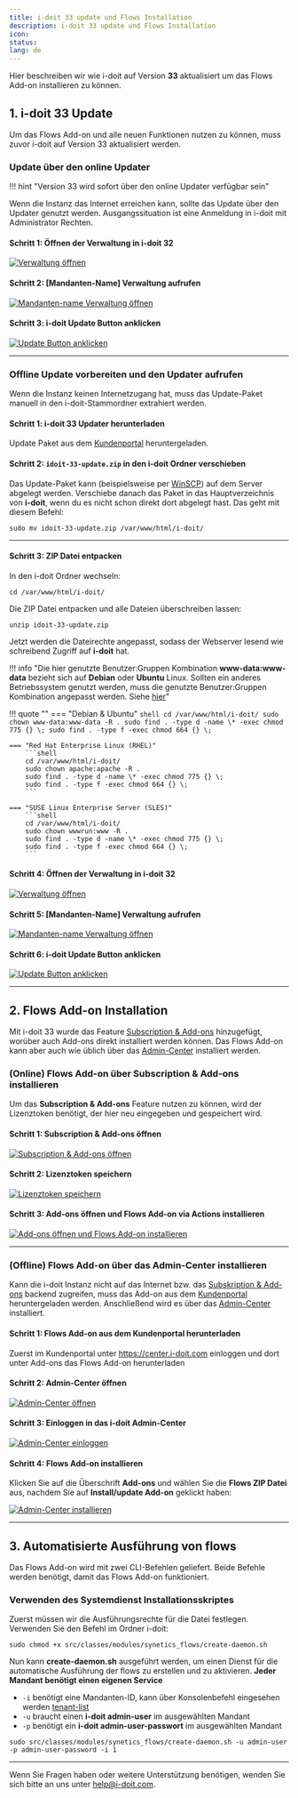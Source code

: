 ```yaml
---
title: i-doit 33 update und Flows Installation
description: i-doit 33 update und Flows Installation
icon:
status:
lang: de
---
```


Hier beschreiben wir wie i-doit auf Version **33** aktualisiert um das Flows Add-on installieren zu können.

## 1. i-doit 33 Update
<!--//TODO add a selection -->
Um das Flows Add-on und alle neuen Funktionen nutzen zu können, muss zuvor i-doit auf Version 33 aktualisiert werden.

### Update über den online Updater

!!! hint "Version 33 wird sofort über den online Updater verfügbar sein"

Wenn die Instanz das Internet erreichen kann, sollte das Update über den Updater genutzt werden. Ausgangssituation ist eine Anmeldung in i-doit mit Administrator Rechten.

#### Schritt 1: Öffnen der Verwaltung in i-doit 32

[![Verwaltung öffnen](../../assets/images/de/i-doit-add-ons/flows/update-i-doit-and-install-flows/update-step-1.png)](../../assets/images/de/i-doit-add-ons/flows/update-i-doit-and-install-flows/update-step-1.png)

#### Schritt 2: [Mandanten-Name] Verwaltung aufrufen

[![Mandanten-name Verwaltung öffnen](../../assets/images/de/i-doit-add-ons/flows/update-i-doit-and-install-flows/update-step-2.png)](../../assets/images/de/i-doit-add-ons/flows/update-i-doit-and-install-flows/update-step-2.png)

#### Schritt 3: i-doit Update Button anklicken

[![Update Button anklicken](../../assets/images/de/i-doit-add-ons/flows/update-i-doit-and-install-flows/update-step-3.png)](../../assets/images/de/i-doit-add-ons/flows/update-i-doit-and-install-flows/update-step-3.png)

* * *

### Offline Update vorbereiten und den Updater aufrufen

Wenn die Instanz keinen Internetzugang hat, muss das Update-Paket manuell in den i-doit-Stammordner extrahiert werden.

#### Schritt 1: i-doit 33 Updater herunterladen

Update Paket aus dem [Kundenportal](../../administration/kundenportal.md) heruntergeladen.

#### Schritt 2: `idoit-33-update.zip` in den i-doit Ordner verschieben

Das Update-Paket kann (beispielsweise per [WinSCP](https://winscp.net/eng/docs/lang:de)) auf dem Server abgelegt werden. Verschiebe danach das Paket in das Hauptverzeichnis von **i-doit**, wenn du es nicht schon direkt dort abgelegt hast. Das geht mit diesem Befehl:

```shell
sudo mv idoit-33-update.zip /var/www/html/i-doit/
```

* * *

#### Schritt 3: ZIP Datei entpacken

In den i-doit Ordner wechseln:

```shell
cd /var/www/html/i-doit/
```

Die ZIP Datei entpacken und alle Dateien überschreiben lassen:

```shell
unzip idoit-33-update.zip
```

Jetzt werden die Dateirechte angepasst, sodass der Webserver lesend wie schreibend Zugriff auf **i-doit** hat.

!!! info "Die hier genutzte Benutzer:Gruppen Kombination **www-data:www-data** bezieht sich auf **Debian** oder **Ubuntu** Linux. Sollten ein anderes Betriebssystem genutzt werden, muss die genutzte Benutzer:Gruppen Kombination angepasst werden. Siehe [hier](../../installation/manuelle-installation/setup.md#installationspaket-herunterladen-und-entpacken)"

!!! quote ""
    === "Debian & Ubuntu"
        ```shell
        cd /var/www/html/i-doit/
        sudo chown www-data:www-data -R .
        sudo find . -type d -name \* -exec chmod 775 {} \;
        sudo find . -type f -exec chmod 664 {} \;
        ```

    === "Red Hat Enterprise Linux (RHEL)"
        ```shell
        cd /var/www/html/i-doit/
        sudo chown apache:apache -R .
        sudo find . -type d -name \* -exec chmod 775 {} \;
        sudo find . -type f -exec chmod 664 {} \;
        ```

    === "SUSE Linux Enterprise Server (SLES)"
        ```shell
        cd /var/www/html/i-doit/
        sudo chown wwwrun:www -R .
        sudo find . -type d -name \* -exec chmod 775 {} \;
        sudo find . -type f -exec chmod 664 {} \;
        ```

#### Schritt 4: Öffnen der Verwaltung in i-doit 32

[![Verwaltung öffnen](../../assets/images/de/i-doit-add-ons/flows/update-i-doit-and-install-flows/update-step-1.png)](../../assets/images/de/i-doit-add-ons/flows/update-i-doit-and-install-flows/update-step-1.png)

#### Schritt 5: [Mandanten-Name] Verwaltung aufrufen

[![Mandanten-name Verwaltung öffnen](../../assets/images/de/i-doit-add-ons/flows/update-i-doit-and-install-flows/update-step-2.png)](../../assets/images/de/i-doit-add-ons/flows/update-i-doit-and-install-flows/update-step-2.png)

#### Schritt 6: i-doit Update Button anklicken

[![Update Button anklicken](../../assets/images/de/i-doit-add-ons/flows/update-i-doit-and-install-flows/update-step-3.png)](../../assets/images/de/i-doit-add-ons/flows/update-i-doit-and-install-flows/update-step-3.png)

* * *

## 2. Flows Add-on Installation

<!--//TODO add a selection -->

Mit i-doit 33 wurde das Feature [Subscription & Add-ons](../../administration/add-on-and-subscription-center.md) hinzugefügt, worüber auch Add-ons direkt installiert werden können. Das Flows Add-on kann aber auch wie üblich über das [Admin-Center](#22-offline-flows-add-on-über-das-admin-center-installieren) installiert werden.

### (Online) Flows Add-on über Subscription & Add-ons installieren

Um das **Subscription & Add-ons** Feature nutzen zu können, wird der Lizenztoken benötigt, der hier neu eingegeben und gespeichert wird.

#### Schritt 1: Subscription & Add-ons öffnen

[![Subscription & Add-ons öffnen](../../assets/images/de/i-doit-add-ons/flows/update-i-doit-and-install-flows/flows-install-step-1.png)](../../assets/images/de/i-doit-add-ons/flows/update-i-doit-and-install-flows/flows-install-step-1.png)

#### Schritt 2: Lizenztoken speichern

[![Lizenztoken speichern](../../assets/images/de/i-doit-add-ons/flows/update-i-doit-and-install-flows/flows-install-step-2.png)](../../assets/images/de/i-doit-add-ons/flows/update-i-doit-and-install-flows/flows-install-step-2.png)

#### Schritt 3: Add-ons öffnen und Flows Add-on via Actions installieren

[![Add-ons öffnen und Flows Add-on installieren](../../assets/images/de/i-doit-add-ons/flows/update-i-doit-and-install-flows/flows-install-step-3.png)](../../assets/images/de/i-doit-add-ons/flows/update-i-doit-and-install-flows/flows-install-step-3.png)

* * *

### (Offline) Flows Add-on über das Admin-Center installieren

Kann die i-doit Instanz nicht auf das Internet bzw. das [Subskription & Add-ons]() backend zugreifen, muss das Add-on aus dem [Kundenportal](../../administration/kundenportal.md) heruntergeladen werden. Anschließend wird es über das [Admin-Center](../../administration/admin-center.md) installiert.

#### Schritt 1: Flows Add-on aus dem Kundenportal herunterladen

Zuerst im Kundenportal unter <https://center.i-doit.com> einloggen und dort unter Add-ons das Flows Add-on herunterladen

#### Schritt 2: Admin-Center öffnen

[![Admin-Center öffnen](../../assets/images/de/i-doit-add-ons/flows/update-i-doit-and-install-flows/install-2.2-1.png)](../../assets/images/de/i-doit-add-ons/flows/update-i-doit-and-install-flows/install-2.2-1.png)

#### Schritt 3: Einloggen in das i-doit Admin-Center

[![Admin-Center einloggen](../../assets/images/de/i-doit-add-ons/flows/update-i-doit-and-install-flows/install-2.2-2.png)](../../assets/images/de/i-doit-add-ons/flows/update-i-doit-and-install-flows/install-2.2-2.png)

#### Schritt 4: Flows Add-on installieren

Klicken Sie auf die Überschrift **Add-ons** und wählen Sie die **Flows ZIP Datei** aus, nachdem Sie auf **Install/update Add-on** geklickt haben:

[![Admin-Center installieren](../../assets/images/de/i-doit-add-ons/flows/update-i-doit-and-install-flows/install-2.2-3.png)](../../assets/images/de/i-doit-add-ons/flows/update-i-doit-and-install-flows/install-2.2-3.png)

* * *

## 3. Automatisierte Ausführung von flows

Das Flows Add-on wird mit zwei CLI-Befehlen geliefert. Beide Befehle werden benötigt, damit das Flows Add-on funktioniert.
<!-- //TODO clarify if this canlead to problems when a crontab is executed while the cron is running
Das Flows Add-on wird mit zwei CLI-Befehlen geliefert. Beide Befehle werden benötigt, damit das Flows-Add-on vollständig funktioniert. Es gibt zwei Möglichkeiten, die CLI-Befehle einzurichten. Die Befehle können z.B. über einen **Crontab** ausgeführt werden. Wir haben auch ein Service-Installationsskript mit dem Namen **create-daemon.sh** erstellt, das sich im Flows Add-on Ordner unter `i-doit/src/classes/modules/synetics_flows/` befindet.
--->
### Verwenden des Systemdienst Installationsskriptes

Zuerst müssen wir die Ausführungsrechte für die Datei festlegen. Verwenden Sie den Befehl im Ordner i-doit:

```shell
sudo chmod +x src/classes/modules/synetics_flows/create-daemon.sh
```

Nun kann **create-daemon.sh** ausgeführt werden, um einen Dienst für die automatische Ausführung der flows zu erstellen und zu aktivieren. **Jeder Mandant benötigt einen eigenen Service**

-   `-i` benötigt eine Mandanten-ID, kann über Konsolenbefehl eingesehen werden [tenant-list](../../automatisierung-und-integration/cli/index.md)
-   `-u` braucht einen **i-doit admin-user** im ausgewählten Mandant
-   `-p` benötigt ein **i-doit admin-user-passwort** im ausgewählten Mandant

```shell
sudo src/classes/modules/synetics_flows/create-daemon.sh -u admin-user -p admin-user-password -i 1
```

* * *
<!-- //TODO clarify if this canlead to problems when a crontab is executed while the cron is running
### Erstellen eines Crontabs

Erstellen Sie eine Crontab für den Apache-Benutzer. Beispiel für Debian:

```shell
sudo crontab -u www-data -e
```

Fügen Sie die folgenden Zeilen am Ende der Datei ein, nachdem Sie die i-doit Anmeldeinformationen ersetzt haben. Möglicherweise müssen Sie auch die Mandanten-ID ersetzen.

```shell
* * * * * /usr/bin/php /var/www/html/i-doit/console.php flows:time-trigger --user admin-user --password admin-user-password --tenantId 1
* * * * * /usr/bin/php /var/www/html/i-doit/console.php flows:perform ---user admin-user --password admin-user-password --tenantId 1
```
--->

Wenn Sie Fragen haben oder weitere Unterstützung benötigen, wenden Sie sich bitte an uns unter <help@i-doit.com>.
